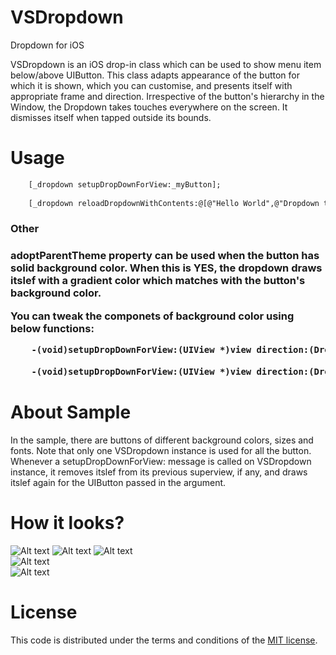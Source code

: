 VSDropdown
==========

Dropdown for iOS

VSDropdown is an iOS drop-in class which can be used to show menu item below/above UIButton. This class adapts appearance of the button for which it is shown, which you can customise, and presents itself  with appropriate frame and direction. Irrespective of the button's hierarchy in the Window, the Dropdown takes touches everywhere on the screen. It dismisses itself when tapped outside its bounds.



Usage
==========

```html
    [_dropdown setupDropDownForView:_myButton];
    
    [_dropdown reloadDropdownWithContents:@[@"Hello World",@"Dropdown test",@"Bla Bla bla.."] andSelectedString:_myButton.titleLabel.text];

```
<h3>Other<h3>

<b>adoptParentTheme</b> property can be used when the button has solid background color. When this is YES, the dropdown draws itslef with a gradient color which matches with the button's background color. 

You can tweak the componets of background color using below functions:

```html
    -(void)setupDropDownForView:(UIView *)view direction:(Dropdown_Direction)direction withBaseColor:(UIColor *)baseColor scale:(float)scale;
   
    -(void)setupDropDownForView:(UIView *)view direction:(Dropdown_Direction)direction withTopColor:(UIColor *)topColor bottomColor:(UIColor *)bottomColor scale:(float)scale;
```

About Sample
==========

In the sample, there are buttons of different background colors, sizes and fonts. Note that only one VSDropdown instance is used for all the button. Whenever a setupDropDownForView: message is called on VSDropdown instance, it removes itslef from its previous superview, if any, and draws itslef again for the  UIButton passed in the argument.


How it looks?
==========
![Alt text](/Screenshots/SC_0.png?raw=true "No dropdown") 
![Alt text](/Screenshots/SC_1.png?raw=true "Large Fonts") 
![Alt text](/Screenshots/SC_2.png?raw=true "Wider")  
![Alt text](/Screenshots/SC_3.png?raw=true "Direction upwards")   
![Alt text](/Screenshots/SC_4.png?raw=true "Samller")


License
==========
This code is distributed under the terms and conditions of the [MIT license](LICENSE).
